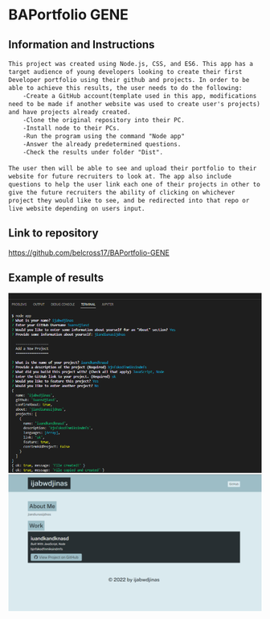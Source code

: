 # BAPortfolio GENE

## Information and Instructions
    This project was created using Node.js, CSS, and ES6. This app has a target audience of young developers looking to create their first Developer portfolio using their github and projects. In order to be able to achieve this results, the user needs to do the following:
        -Create a GitHub account(template used in this app, modifications need to be made if another website was used to create user's projects) and have projects already created.
        -Clone the original repository into their PC.
        -Install node to their PCs.
        -Run the program using the command "Node app"
        -Answer the already predetermined questions.
        -Check the results under folder "Dist".
    
    The user then will be able to see and upload their portfolio to their website for future recruiters to look at. The app also include questions to help the user link each one of their projects in other to give the future recruiters the ability of clicking on whichever project they would like to see, and be redirected into that repo or live website depending on users input.

## Link to repository

https://github.com/belcross17/BAPortfolio-GENE

## Example of results

![screenshot](./images/Screenshot%20(37).png)
![screenshot](./images/Screenshot%20(38).png)
